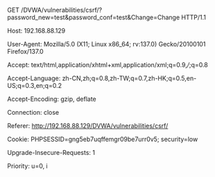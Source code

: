 GET /DVWA/vulnerabilities/csrf/?password_new=test&password_conf=test&Change=Change HTTP/1.1

Host: 192.168.88.129

User-Agent: Mozilla/5.0 (X11; Linux x86_64; rv:137.0) Gecko/20100101 Firefox/137.0

Accept: text/html,application/xhtml+xml,application/xml;q=0.9,*/*;q=0.8

Accept-Language: zh-CN,zh;q=0.8,zh-TW;q=0.7,zh-HK;q=0.5,en-US;q=0.3,en;q=0.2

Accept-Encoding: gzip, deflate

Connection: close

Referer: http://192.168.88.129/DVWA/vulnerabilities/csrf/

Cookie: PHPSESSID=gng5eb7uqffemgr09be7urr0v5; security=low

Upgrade-Insecure-Requests: 1

Priority: u=0, i

